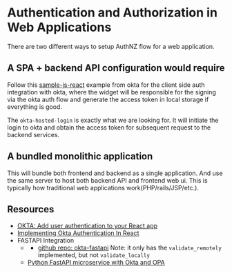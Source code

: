 # Authentication and Authorization in Web Applications

There are two different ways to setup AuthNZ flow for a web application. 

## A SPA + backend API configuration would require 

Follow this [sample-js-react](https://github.com/okta/samples-js-react/tree/master) example from okta for the client side auth integration with okta, where the widget will be responsible for the signing via the okta auth flow and generate the access token in local storage if everything is good.

The `okta-hosted-login` is exactly what we are looking for. It will initiate the login to okta and obtain the access token for subsequent request to the backend services.

## A bundled monolithic application

This will bundle both frontend and backend as a single application. And use the same server to host both backend API and frontend web ui. This is typically how traditional web applications work(PHP/rails/JSP/etc.).


## Resources

- [OKTA: Add user authentication to your React app](https://developer.okta.com/code/react/)
- [Implementing Okta Authentication In React](https://www.smashingmagazine.com/2022/08/implementing-okta-authentication-react/)
- FASTAPI Integration
	- [](https://developer.okta.com/blog/2020/12/17/build-and-secure-an-api-in-python-with-fastapi)
	  - [github repo: okta-fastapi](https://github.com/oktadev/okta-fastapi/tree/main) Note: it only has the `validate_remotely` implemented, but not `validate_locally`
	- [Python FastAPI microservice with Okta and OPA](https://www.stackstalk.com/2021/12/python-fastapi-with-okta.html)



